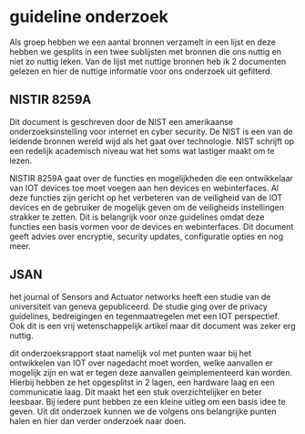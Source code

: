 # guideline onderzoek

Als groep hebben we een aantal bronnen verzamelt in een lijst en deze hebben we gesplits in een twee sublijsten met bronnen die ons nuttig en niet zo nuttig leken. Van de lijst met nuttige bronnen heb ik 2 documenten gelezen en hier de nuttige informatie voor ons onderzoek uit gefilterd.

## NISTIR 8259A

Dit document is geschreven door de NIST een amerikaanse onderzoeksinstelling voor internet en cyber security. De NIST is een van de leidende bronnen wereld wijd als het gaat over technologie. NIST schrijft op een redelijk academisch niveau wat het soms wat lastiger maakt om te lezen.

NISTIR 8259A gaat over de functies en mogelijkheden die een ontwikkelaar van IOT devices toe moet voegen aan hen devices en webinterfaces. Al deze functies zijn gericht op het verbeteren van de veiligheid van de IOT devices en de gebruiker de mogelijk geven om de veiligheids instellingen strakker te zetten. Dit is belangrijk voor onze guidelines omdat deze functies een basis vormen voor de devices en webinterfaces. Dit document geeft advies over encryptie, security updates, configuratie opties en nog meer.

## JSAN

het journal of Sensors and Actuator networks heeft een studie van de universiteit van geneva gepubliceerd. De studie ging over de privacy guidelines, bedreigingen en tegenmaatregelen met een IOT perspectief. Ook dit is een vrij wetenschappelijk artikel maar dit document was zeker erg nuttig.

dit onderzoeksrapport staat namelijk vol met punten waar bij het ontwikkelen van IOT over nagedacht moet worden, welke aanvallen er mogelijk zijn en wat er tegen deze aanvallen geimplementeerd kan worden. Hierbij hebben ze het opgesplitst in 2 lagen, een hardware laag en een communicatie laag. Dit maakt het een stuk overzichtelijker en beter leesbaar. Bij iedere punt hebben ze een kleine uitleg om een basis idee te geven. Uit dit onderzoek kunnen we de volgens ons belangrijke punten halen en hier dan verder onderzoek naar doen.
